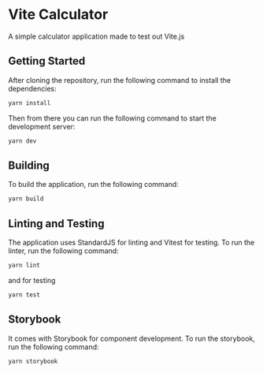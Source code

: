 # Vite Calculator
A simple calculator application made to test out Vite.js

## Getting Started
After cloning the repository, run the following command to install the dependencies:
```bash
yarn install
```

Then from there you can run the following command to start the development server:
```bash
yarn dev
``` 

## Building
To build the application, run the following command:
```bash
yarn build
```

## Linting and Testing
The application uses StandardJS for linting and Vitest for testing. To run the linter, run the following command:
```bash
yarn lint
```
and for testing 
```bash
yarn test
```

## Storybook
It comes with Storybook for component development. To run the storybook, run the following command:
```bash
yarn storybook
```
